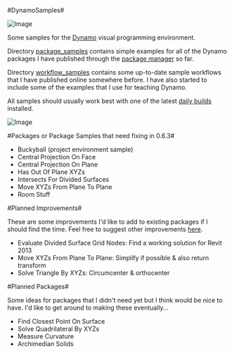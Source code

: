 #DynamoSamples#

![Image](https://raw.github.com/andydandy74/DynamoSamples/master/workflow_samples/ToAutomateOrNotToAutomate/ToAutomateOrNotToAutomate.png)

Some samples for the [Dynamo](http://www.dynamobim.org) visual programming environment.

Directory [package_samples](https://github.com/andydandy74/DynamoSamples/tree/master/package_samples) contains simple examples for all of the Dynamo packages I have published through the [package manager](http://www.dynamopackages.com) so far.

Directory [workflow_samples](https://github.com/andydandy74/DynamoSamples/tree/master/workflow_samples) contains some up-to-date sample workflows that I have published online somewhere before. I have also started to include some of the examples that I use for teaching Dynamo.

All samples should usually work best with one of the latest [daily builds](http://www.dynamobuilds.com) installed.

![Image](https://raw.github.com/andydandy74/DynamoSamples/master/workflow_samples/SurfaceRemixer/SurfaceRemixer_Results.png)

#Packages or Package Samples that need fixing in 0.6.3#

- Buckyball (project environment sample)
- Central Projection On Face
- Central Projection On Plane
- Has Out Of Plane XYZs
- Intersects For Divided Surfaces
- Move XYZs From Plane To Plane
- Room Stuff

#Planned Improvements#

These are some improvements I'd like to add to existing packages if I should find the time. Feel free to suggest other improvements [here](https://github.com/andydandy74/DynamoSamples/issues).

- Evaluate Divided Surface Grid Nodes: Find a working solution for Revit 2013
- Move XYZs From Plane To Plane: Simplify if possible & also return transform
- Solve Triangle By XYZs: Circumcenter & orthocenter

#Planned Packages#

Some ideas for packages that I didn't need yet but I think would be nice to have. I'd like to get around to making these eventually...

- Find Closest Point On Surface
- Solve Quadrilateral By XYZs
- Measure Curvature
- Archimedian Solids